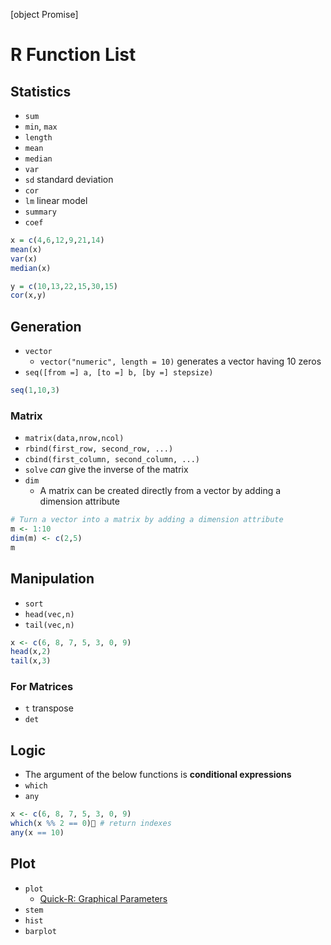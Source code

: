 [object Promise]

# R Function List

## Statistics

- `sum`
- `min`, `max`
- `length`
- `mean`
- `median`
- `var`
- `sd` standard deviation
- `cor`
- `lm` linear model
- `summary`
- `coef`

```r
x = c(4,6,12,9,21,14)
mean(x)
var(x)
median(x)

y = c(10,13,22,15,30,15)
cor(x,y)
```

## Generation

- `vector`
    - <span class="alt-check alt-check-ex">`vector("numeric", length = 10)` generates a vector having 10 zeros</span>
- `seq([from =] a, [to =] b, [by =] stepsize)`

```r
seq(1,10,3)
```

### Matrix

- `matrix(data,nrow,ncol)`
- `rbind(first_row, second_row, ...)`
- `cbind(first_column, second_column, ...)`
- `solve` *can* give the inverse of the matrix
- `dim`
    - A matrix can be created directly from a vector by adding a dimension attribute

```r
# Turn a vector into a matrix by adding a dimension attribute
m <- 1:10
dim(m) <- c(2,5)
m
```

## Manipulation

- `sort`
- `head(vec,n)`
- `tail(vec,n)`

```r
x <- c(6, 8, 7, 5, 3, 0, 9)
head(x,2)
tail(x,3)
```

### For Matrices

- `t` transpose
- `det`

## Logic

- <span class="alt-check alt-check-tip">The argument of the below functions is **conditional expressions**</span>
- `which`
- `any`

```R
x <- c(6, 8, 7, 5, 3, 0, 9)
which(x %% 2 == 0) # return indexes
any(x == 10)
```

## Plot

- `plot`
    - [Quick-R: Graphical Parameters](https://www.statmethods.net/advgraphs/parameters.html)
- `stem`
- `hist`
- `barplot`
